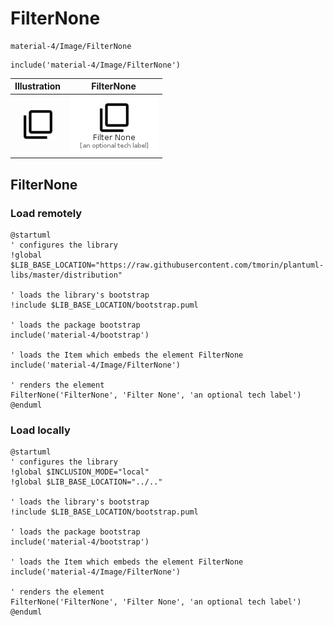 # FilterNone


```text
material-4/Image/FilterNone
```

```text
include('material-4/Image/FilterNone')
```



| Illustration | FilterNone |
| :---: | :---: |
| ![illustration for Illustration](../../material-4/Image/FilterNone.png) | ![illustration for FilterNone](../../material-4/Image/FilterNone.Local.png) |




## FilterNone

### Load remotely
```plantuml
@startuml
' configures the library
!global $LIB_BASE_LOCATION="https://raw.githubusercontent.com/tmorin/plantuml-libs/master/distribution"

' loads the library's bootstrap
!include $LIB_BASE_LOCATION/bootstrap.puml

' loads the package bootstrap
include('material-4/bootstrap')

' loads the Item which embeds the element FilterNone
include('material-4/Image/FilterNone')

' renders the element
FilterNone('FilterNone', 'Filter None', 'an optional tech label')
@enduml
```

### Load locally
```plantuml
@startuml
' configures the library
!global $INCLUSION_MODE="local"
!global $LIB_BASE_LOCATION="../.."

' loads the library's bootstrap
!include $LIB_BASE_LOCATION/bootstrap.puml

' loads the package bootstrap
include('material-4/bootstrap')

' loads the Item which embeds the element FilterNone
include('material-4/Image/FilterNone')

' renders the element
FilterNone('FilterNone', 'Filter None', 'an optional tech label')
@enduml
```

